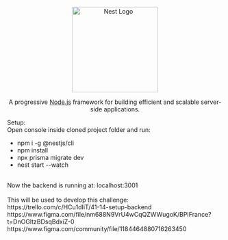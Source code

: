 <p align="center">
  <a href="http://nestjs.com/" target="blank"><img src="https://nestjs.com/img/logo-small.svg" width="200" alt="Nest Logo" /></a>
</p>

[circleci-image]: https://img.shields.io/circleci/build/github/nestjs/nest/master?token=abc123def456
[circleci-url]: https://circleci.com/gh/nestjs/nest

  <p align="center">A progressive <a href="http://nodejs.org" target="_blank">Node.js</a> framework for building efficient and scalable server-side applications.</p>
  

Setup:
<br>
Open console inside cloned project folder and run: 
<br>
- npm i -g @nestjs/cli
- npm install
- npx prisma migrate dev
- nest start --watch
<br>
Now the backend is running at: localhost:3001
<br>
<br>
This will be used to develop this challenge:
<br>
https://trello.com/c/HCu1dIiT/41-14-setup-backend
<br>
https://www.figma.com/file/nm688N9VrU4wCqQZWWugoK/BPIFrance?t=DnOGltzBDsqBdxiZ-0
<br>
https://www.figma.com/community/file/1184464880716263450
